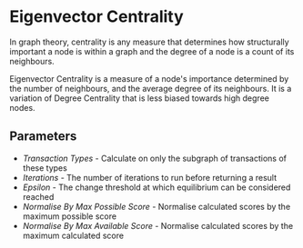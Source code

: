 # Eigenvector Centrality

In graph theory, centrality is any measure that determines how
structurally important a node is within a graph and the degree of a node
is a count of its neighbours.

Eigenvector Centrality is a measure of a node's importance determined by
the number of neighbours, and the average degree of its neighbours. It
is a variation of Degree Centrality that is less biased towards high
degree nodes.

## Parameters

-   *Transaction Types* - Calculate on only the subgraph of transactions
    of these types
-   *Iterations* - The number of iterations to run before returning a
    result
-   *Epsilon* - The change threshold at which equilibrium can be
    considered reached
-   *Normalise By Max Possible Score* - Normalise calculated scores by
    the maximum possible score
-   *Normalise By Max Available Score* - Normalise calculated scores by
    the maximum calculated score
